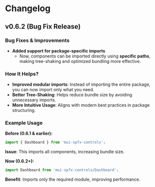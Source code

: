 # Changelog

## **v0.6.2** (Bug Fix Release)

### **Bug Fixes & Improvements**

- **Added support for package-specific imports**
  - Now, components can be imported directly using **specific paths**, making tree-shaking and optimized bundling more effective.

### **How It Helps?**

- **Improved modular imports**: Instead of importing the entire package, you can now import only what you need.
- **Better Tree-Shaking**: Helps reduce bundle size by avoiding unnecessary imports.
- **More Intuitive Usage**: Aligns with modern best practices in package structuring.

### **Example Usage**

**Before (0.6.1 & earlier):**

```js
import { Dashboard } from 'mui-spfx-controls';
```

**Issue**: This imports all components, increasing bundle size.

**Now (0.6.2+):**

```js
import Dashboard from 'mui-spfx-controls/Dashboard';
```

**Benefit**: Imports only the required module, improving performance.
